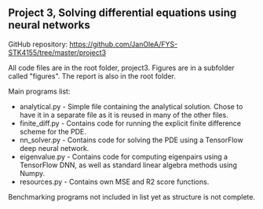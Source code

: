 ## Project 3, Solving differential equations using neural networks

GitHub repository: https://github.com/JanOleA/FYS-STK4155/tree/master/project3

All code files are in the root folder, project3. Figures are in a subfolder called "figures". The report is also in the root folder.

Main programs list:
- analytical.py     - Simple file containing the analytical solution. Chose to have it in a separate file as it is reused in many of the other files.
- finite_diff.py    - Contains code for running the explicit finite difference scheme for the PDE.
- nn_solver.py      - Contains code for solving the PDE using a TensorFlow deep neural network.
- eigenvalue.py     - Contains code for computing eigenpairs using a TensorFlow DNN, as well as standard linear algebra methods using Numpy.
- resources.py      - Contains own MSE and R2 score functions.

Benchmarking programs not included in list yet as structure is not complete.
